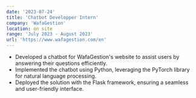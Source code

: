 ```yaml
---
date: '2023-07-24'
title: 'Chatbot Developper Intern'
company: 'WafaGestion'
location: on site
range: 'July 2023 - August 2023'
url: 'https://www.wafagestion.com/en'
---
```


- Developed a chatbot for WafaGestion's website to assist users by answering their questions efficiently.
- Implemented the chatbot using Python, leveraging the PyTorch library for natural language processing.
- Deployed the solution with the Flask framework, ensuring a seamless and user-friendly interface.
